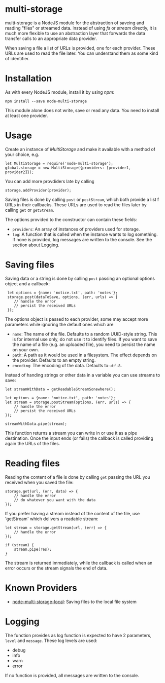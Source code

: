 # multi-storage

multi-storage is a NodeJS module for the abstraction of saveing and reading "files" or streamed data. Instead of using
_fs_ or _stream_ directly, it is much more flexible to use an abstraction layer that forwards the data transfer calls
to an appropriate data provider.

When saving a file a list of URLs is provided, one for each provider. These URLs are used to read the file later. You 
can understand them as some kind of identifier.

# Installation

As with every NodeJS module, install it by using _npm_:

    npm install --save node-multi-storage
    
This module alone does not write, save or read any data. You need to install at least one provider.

# Usage

Create an instance of _MultiStorage_ and make it available with a method of your choice, e.g.

    let MultiStorage = require('node-multi-storage');
    global.storage = new MultiStorage({providers: [provider1, provider2]});
    
You can add more provdiders late by calling

    storage.addProvider(provider);
    
Saving files is done by calling `post` or `postStream`, which both provide a list f URLs in their callbacks. These URLs
 are used to read the files later by calling `get` or `getStream`.
 
 The options provided to the constructor can contain these fields:
 
 - `providers`: An array of instances of providers used for storage.
 - `log`: A function that is called when the instance wants to log something. If none is provided, log messages are
 written to the console. See the section about [Logging](#Logging).
 
 # Saving files
 
 Saving data or a string is done by calling `post` passing an optional options object and a callback:
 
     let options = {name: 'notice.txt', path: 'notes'};
     storage.post(dataToSave, options, (err, urls) => {
        // handle the error
        // persist the received URLs
     });
     
The options object is passed to each provider, some may accept more parameters while ignoring the default ones which are

- `name`: The name of the file. Defaults to a random UUID-style string. This is for internal use only, do not use it to
identify files. If you want to save the name of a file (e.g. an uploaded file), you need to persist the name on your own.
- `path`: A path as it would be used in a filesystem. The effect depends on the provider. Defaults to an empty string.
- `encoding`: The encoding of the data. Defaults to `utf-8`.

Instead of handing strings or other data in a variable you can use streams to save:

    let streamWithData = getReadableStreamSonewhere();

    let options = {name: 'notice.txt', path: 'notes'};
    let stream = storage.postStream(options, (err, urls) => {
        // handle the error
        // persist the received URLs        
    });
    
    streamWithData.pipe(stream);
    
This function returns a stream you can write in or use it as a pipe destination. Once the input ends (or fails) the 
callback is called providing again the URLs of the files.

# Reading files

Reading the content of a file is done by calling `get` passing the URL you received when you saved the file:

    storage.get(url, (err, data) => {
        // handle the error
        // do whatever you want with the data
    });
   
If you prefer having a stream instead of the content of the file, use 'getStream' which delivers a readable stream:

    let stream = storage.getStream(url, (err) => {
        // handle the error        
    });
    
    if (stream) {
        stream.pipe(res);
    }
    
The stream is returned immediately, while the callback is called when an error occurs or the stream signals the end of data.
    
# Known Providers

- [node-multi-storage-local](https://www.npmjs.com/package/node-multi-storage-local): Saving files to the local file system

# Logging

The function provides as log function is expected to have 2 parameters, `level` and `message`. These log levels are used:

- debug
- info
- warn
- error

If no function is provided, all messages are written to the console.